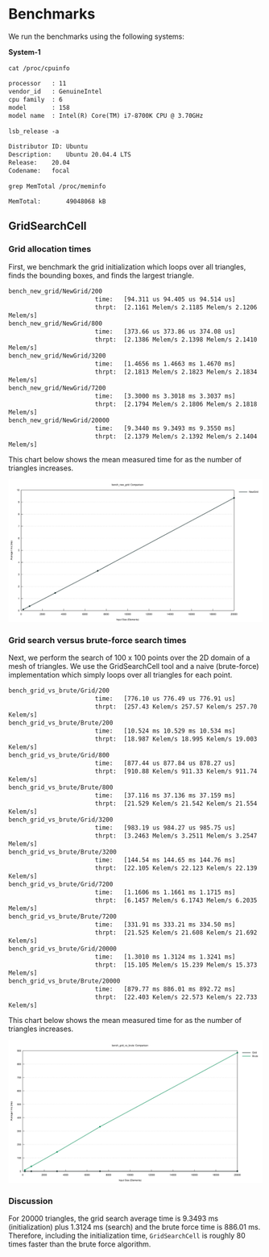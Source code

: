 # Benchmarks

We run the benchmarks using the following systems:

**System-1**

`cat /proc/cpuinfo`

```text
processor	: 11
vendor_id	: GenuineIntel
cpu family	: 6
model		: 158
model name	: Intel(R) Core(TM) i7-8700K CPU @ 3.70GHz
```

`lsb_release -a`

```text
Distributor ID:	Ubuntu
Description:	Ubuntu 20.04.4 LTS
Release:	20.04
Codename:	focal
```

`grep MemTotal /proc/meminfo`

```
MemTotal:       49048068 kB
```

## GridSearchCell

### Grid allocation times

First, we benchmark the grid initialization which loops over all triangles, finds the bounding boxes, and finds the largest triangle.

```text
bench_new_grid/NewGrid/200                                                                             
                        time:   [94.311 us 94.405 us 94.514 us]
                        thrpt:  [2.1161 Melem/s 2.1185 Melem/s 2.1206 Melem/s]
bench_new_grid/NewGrid/800                                                                             
                        time:   [373.66 us 373.86 us 374.08 us]
                        thrpt:  [2.1386 Melem/s 2.1398 Melem/s 2.1410 Melem/s]
bench_new_grid/NewGrid/3200                                                                            
                        time:   [1.4656 ms 1.4663 ms 1.4670 ms]
                        thrpt:  [2.1813 Melem/s 2.1823 Melem/s 2.1834 Melem/s]
bench_new_grid/NewGrid/7200                                                                            
                        time:   [3.3000 ms 3.3018 ms 3.3037 ms]
                        thrpt:  [2.1794 Melem/s 2.1806 Melem/s 2.1818 Melem/s]
bench_new_grid/NewGrid/20000                                                                            
                        time:   [9.3440 ms 9.3493 ms 9.3550 ms]
                        thrpt:  [2.1379 Melem/s 2.1392 Melem/s 2.1404 Melem/s]
```

This chart below shows the mean measured time for as the number of triangles increases.

![bench_new_grid_1](https://github.com/cpmech/gemlab/raw/main/benches/figures/bench_new_grid_1.svg)

### Grid search versus brute-force search times

Next, we perform the search of 100 x 100 points over the 2D domain of a mesh of triangles. We use the GridSearchCell tool and a naive (brute-force) implementation which simply loops over all triangles for each point.


```text
bench_grid_vs_brute/Grid/200                                                                             
                        time:   [776.10 us 776.49 us 776.91 us]
                        thrpt:  [257.43 Kelem/s 257.57 Kelem/s 257.70 Kelem/s]
bench_grid_vs_brute/Brute/200                                                                             
                        time:   [10.524 ms 10.529 ms 10.534 ms]
                        thrpt:  [18.987 Kelem/s 18.995 Kelem/s 19.003 Kelem/s]
bench_grid_vs_brute/Grid/800                                                                             
                        time:   [877.44 us 877.84 us 878.27 us]
                        thrpt:  [910.88 Kelem/s 911.33 Kelem/s 911.74 Kelem/s]
bench_grid_vs_brute/Brute/800                                                                             
                        time:   [37.116 ms 37.136 ms 37.159 ms]
                        thrpt:  [21.529 Kelem/s 21.542 Kelem/s 21.554 Kelem/s]
bench_grid_vs_brute/Grid/3200                                                                             
                        time:   [983.19 us 984.27 us 985.75 us]
                        thrpt:  [3.2463 Melem/s 3.2511 Melem/s 3.2547 Melem/s]
bench_grid_vs_brute/Brute/3200                                                                            
                        time:   [144.54 ms 144.65 ms 144.76 ms]
                        thrpt:  [22.105 Kelem/s 22.123 Kelem/s 22.139 Kelem/s]
bench_grid_vs_brute/Grid/7200                                                                            
                        time:   [1.1606 ms 1.1661 ms 1.1715 ms]
                        thrpt:  [6.1457 Melem/s 6.1743 Melem/s 6.2035 Melem/s]
bench_grid_vs_brute/Brute/7200                                                                            
                        time:   [331.91 ms 333.21 ms 334.50 ms]
                        thrpt:  [21.525 Kelem/s 21.608 Kelem/s 21.692 Kelem/s]
bench_grid_vs_brute/Grid/20000                                                                            
                        time:   [1.3010 ms 1.3124 ms 1.3241 ms]
                        thrpt:  [15.105 Melem/s 15.239 Melem/s 15.373 Melem/s]
bench_grid_vs_brute/Brute/20000                                                                            
                        time:   [879.77 ms 886.01 ms 892.72 ms]
                        thrpt:  [22.403 Kelem/s 22.573 Kelem/s 22.733 Kelem/s]
```

This chart below shows the mean measured time for as the number of triangles increases.

![bench_grid_vs_brute_1](https://github.com/cpmech/gemlab/raw/main/benches/figures/bench_grid_vs_brute_1.svg)

### Discussion

For 20000 triangles, the grid search average time is 9.3493 ms (initialization) plus 1.3124 ms (search) and the brute force time is 886.01 ms. Therefore, including the initialization time, `GridSearchCell` is roughly 80 times faster than the brute force algorithm.
